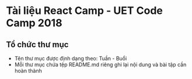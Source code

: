 # Tài liệu React Camp - UET Code Camp 2018

## Tổ chức thư mục
- Tên thư mục được định dạng theo: Tuần - Buổi
- Mỗi thư mục chứa tệp README.md riêng ghi lại nội dung và bài tập cần hoàn thành